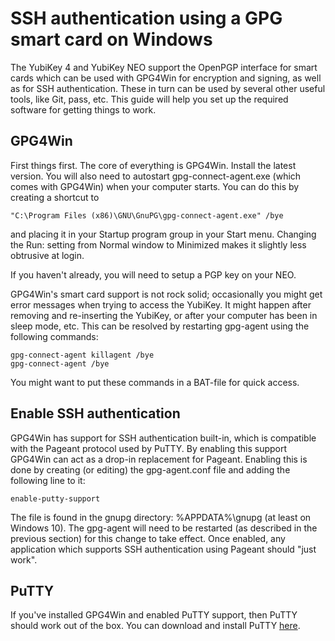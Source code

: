 SSH authentication using a GPG smart card on Windows
===============================================================

The YubiKey 4 and YubiKey NEO support the OpenPGP interface for smart
cards which can be used with GPG4Win for encryption and signing, as well
as for SSH authentication. These in turn can be used by several other
useful tools, like Git, pass, etc. This guide will help you set up the
required software for getting things to work.

GPG4Win
-------

First things first. The core of everything is GPG4Win. Install the
latest version. You will also need to autostart gpg-connect-agent.exe
(which comes with GPG4Win) when your computer starts. You can do this by
creating a shortcut to 

`"C:\Program Files (x86)\GNU\GnuPG\gpg-connect-agent.exe" /bye`

and placing it in your Startup program group in your Start menu.
Changing the Run: setting from Normal window to Minimized makes it
slightly less obtrusive at login.

If you haven't already, you will need to setup a PGP key on your NEO.

GPG4Win's smart card support is not rock solid; occasionally you might
get error messages when trying to access the YubiKey. It might happen
after removing and re-inserting the YubiKey, or after your computer has
been in sleep mode, etc. This can be resolved by restarting gpg-agent
using the following commands:

```
gpg-connect-agent killagent /bye
gpg-connect-agent /bye
```

You might want to put these commands in a BAT-file for quick access.

Enable SSH authentication
-------------------------

GPG4Win has support for SSH authentication built-in, which is compatible
with the Pageant protocol used by PuTTY. By enabling this support
GPG4Win can act as a drop-in replacement for Pageant. Enabling this is
done by creating (or editing) the gpg-agent.conf file and adding the
following line to it:

`enable-putty-support`

The file is found in the gnupg directory: %APPDATA%\gnupg (at least on
Windows 10). The gpg-agent will need to be restarted (as described in
the previous section) for this change to take effect. Once enabled, any
application which supports SSH authentication using Pageant should
"just work".

PuTTY
-----

If you've installed GPG4Win and enabled PuTTY support, then PuTTY should
work out of the box. You can download and install PuTTY [here](https://www.chiark.greenend.org.uk/~sgtatham/putty/latest.html).
